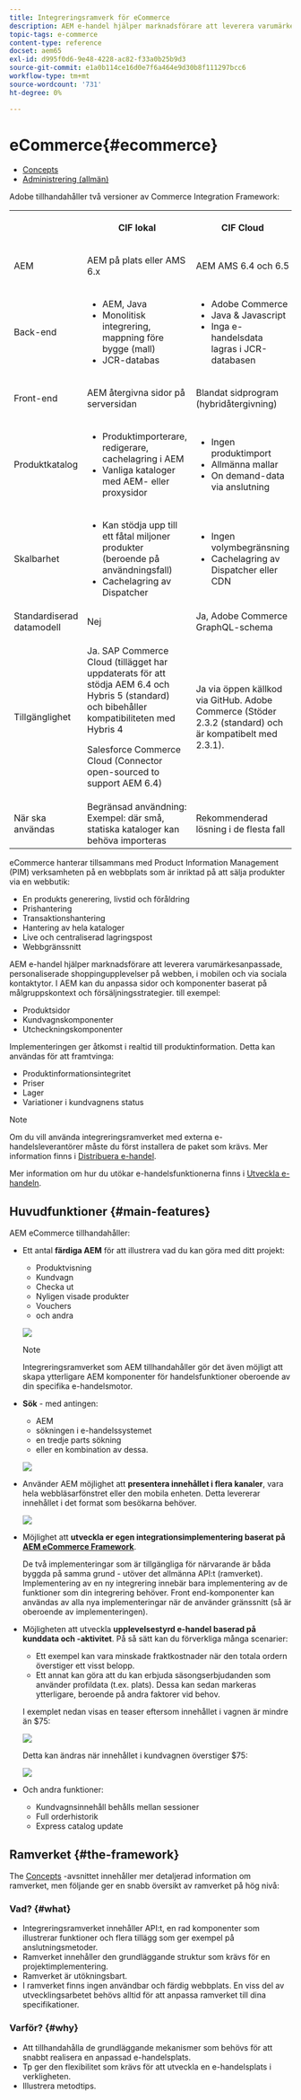 ```yaml
---
title: Integreringsramverk för eCommerce
description: AEM e-handel hjälper marknadsförare att leverera varumärkesanpassade, personaliserade shoppingupplevelser på webben, i mobilen och via sociala kontaktytor.
topic-tags: e-commerce
content-type: reference
docset: aem65
exl-id: d995f0d6-9e48-4228-ac82-f33a0b25b9d3
source-git-commit: e1a0b114ce16d0e7f6a464e9d30b8f111297bcc6
workflow-type: tm+mt
source-wordcount: '731'
ht-degree: 0%

---
```


# eCommerce{#ecommerce}

* [Concepts](/help/commerce/cif-classic/administering/concepts.md)
* [Administrering (allmän)](/help/commerce/cif-classic/administering/generic.md)

Adobe tillhandahåller två versioner av Commerce Integration Framework:

<table>
 <tbody>
  <tr>
   <th><p> </p> </th>
   <th><p>CIF lokal</p> </th>
   <th><p>CIF Cloud</p> </th>
  </tr>
  <tr>
   <td><p>AEM</p> </td>
   <td><p>AEM på plats eller AMS 6.x</p> </td>
   <td>AEM AMS 6.4 och 6.5</td>
  </tr>
  <tr>
   <td><p>Back-end</p> </td>
   <td>
    <ul>
     <li>AEM, Java</li>
     <li>Monolitisk integrering, mappning före bygge (mall)</li>
     <li>JCR-databas</li>
    </ul> </td>
   <td>
    <ul>
     <li>Adobe Commerce</li>
     <li>Java &amp; Javascript</li>
     <li>Inga e-handelsdata lagras i JCR-databasen</li>
    </ul> </td>
  </tr>
  <tr>
   <td><p>Front-end</p> </td>
   <td><p>AEM återgivna sidor på serversidan</p> </td>
   <td>Blandat sidprogram (hybridåtergivning)</td>
  </tr>
  <tr>
   <td><p>Produktkatalog</p> </td>
   <td>
    <ul>
     <li>Produktimporterare, redigerare, cachelagring i AEM</li>
     <li>Vanliga kataloger med AEM- eller proxysidor</li>
    </ul> </td>
   <td>
    <ul>
     <li>Ingen produktimport</li>
     <li>Allmänna mallar</li>
     <li>On demand-data via anslutning</li>
    </ul> </td>
  </tr>
  <tr>
   <td><p>Skalbarhet</p> </td>
   <td>
    <ul>
     <li>Kan stödja upp till ett fåtal miljoner produkter (beroende på användningsfall)</li>
     <li>Cachelagring av Dispatcher</li>
    </ul> </td>
   <td>
    <ul>
     <li>Ingen volymbegränsning</li>
     <li>Cachelagring av Dispatcher eller CDN</li>
    </ul> </td>
  </tr>
  <tr>
   <td>Standardiserad datamodell</td>
   <td>Nej</td>
   <td>Ja, Adobe Commerce GraphQL-schema</td>
  </tr>
  <tr>
   <td>Tillgänglighet</td>
   <td><p>Ja. SAP Commerce Cloud (tillägget har uppdaterats för att stödja AEM 6.4 och Hybris 5 (standard) och bibehåller kompatibiliteten med Hybris 4</p> <p>Salesforce Commerce Cloud (Connector open-sourced to support AEM 6.4)</p> </td>
   <td>Ja via öppen källkod via GitHub. Adobe Commerce (Stöder 2.3.2 (standard) och är kompatibelt med 2.3.1).</td>
  </tr>
  <tr>
   <td>När ska användas</td>
   <td>Begränsad användning: Exempel: där små, statiska kataloger kan behöva importeras</td>
   <td>Rekommenderad lösning i de flesta fall</td>
  </tr>
 </tbody>
</table>

eCommerce hanterar tillsammans med Product Information Management (PIM) verksamheten på en webbplats som är inriktad på att sälja produkter via en webbutik:

* En produkts generering, livstid och föråldring
* Prishantering
* Transaktionshantering
* Hantering av hela kataloger
* Live och centraliserad lagringspost
* Webbgränssnitt

AEM e-handel hjälper marknadsförare att leverera varumärkesanpassade, personaliserade shoppingupplevelser på webben, i mobilen och via sociala kontaktytor. I AEM kan du anpassa sidor och komponenter baserat på målgruppskontext och försäljningsstrategier. till exempel:

* Produktsidor
* Kundvagnskomponenter
* Utcheckningskomponenter

Implementeringen ger åtkomst i realtid till produktinformation. Detta kan användas för att framtvinga:

* Produktinformationsintegritet
* Priser
* Lager
* Variationer i kundvagnens status

>[!NOTE]
>
>Om du vill använda integreringsramverket med externa e-handelsleverantörer måste du först installera de paket som krävs. Mer information finns i [Distribuera e-handel](/help/commerce/cif-classic/deploying/ecommerce.md).
>
>Mer information om hur du utökar e-handelsfunktionerna finns i [Utveckla e-handeln](/help/commerce/cif-classic/developing/ecommerce.md).

## Huvudfunktioner {#main-features}

AEM eCommerce tillhandahåller:

* Ett antal **färdiga AEM** för att illustrera vad du kan göra med ditt projekt:

   * Produktvisning
   * Kundvagn
   * Checka ut
   * Nyligen visade produkter
   * Vouchers
   * och andra

   ![](/help/sites-administering/assets/chlimage_1-130.png)

   >[!NOTE]
   >
   >Integreringsramverket som AEM tillhandahåller gör det även möjligt att skapa ytterligare AEM komponenter för handelsfunktioner oberoende av din specifika e-handelsmotor.

* **Sök** - med antingen:

   * AEM
   * sökningen i e-handelssystemet
   * en tredje parts sökning
   * eller en kombination av dessa.

   ![](/help/sites-administering/assets/chlimage_1-131.png)

* Använder AEM möjlighet att **presentera innehållet i flera kanaler**, vara hela webbläsarfönstret eller den mobila enheten. Detta levererar innehållet i det format som besökarna behöver.

   ![](/help/sites-administering/assets/chlimage_1-132.png)

* Möjlighet att **utveckla er egen integrationsimplementering baserat på [AEM eCommerce Framework](#the-framework)**.

   De två implementeringar som är tillgängliga för närvarande är båda byggda på samma grund - utöver det allmänna API:t (ramverket). Implementering av en ny integrering innebär bara implementering av de funktioner som din integrering behöver. Front end-komponenter kan användas av alla nya implementeringar när de använder gränssnitt (så är oberoende av implementeringen).

* Möjligheten att utveckla **upplevelsestyrd e-handel baserad på kunddata och -aktivitet**. På så sätt kan du förverkliga många scenarier:

   * Ett exempel kan vara minskade fraktkostnader när den totala ordern överstiger ett visst belopp.
   * Ett annat kan göra att du kan erbjuda säsongserbjudanden som använder profildata (t.ex. plats). Dessa kan sedan markeras ytterligare, beroende på andra faktorer vid behov.

   I exemplet nedan visas en teaser eftersom innehållet i vagnen är mindre än $75:

   ![](/help/sites-administering/assets/chlimage_1-133.png)

   Detta kan ändras när innehållet i kundvagnen överstiger $75:

   ![](/help/sites-administering/assets/chlimage_1-134.png)

* Och andra funktioner:

   * Kundvagnsinnehåll behålls mellan sessioner
   * Full orderhistorik
   * Express catalog update

## Ramverket {#the-framework}

The [Concepts](/help/commerce/cif-classic/administering/concepts.md) -avsnittet innehåller mer detaljerad information om ramverket, men följande ger en snabb översikt av ramverket på hög nivå:

### Vad? {#what}

* Integreringsramverket innehåller API:t, en rad komponenter som illustrerar funktioner och flera tillägg som ger exempel på anslutningsmetoder.
* Ramverket innehåller den grundläggande struktur som krävs för en projektimplementering.
* Ramverket är utökningsbart.
* I ramverket finns ingen användbar och färdig webbplats. En viss del av utvecklingsarbetet behövs alltid för att anpassa ramverket till dina specifikationer.

### Varför? {#why}

* Att tillhandahålla de grundläggande mekanismer som behövs för att snabbt realisera en anpassad e-handelsplats.
* Tp ger den flexibilitet som krävs för att utveckla en e-handelsplats i verkligheten.
* Illustrera metodtips.
